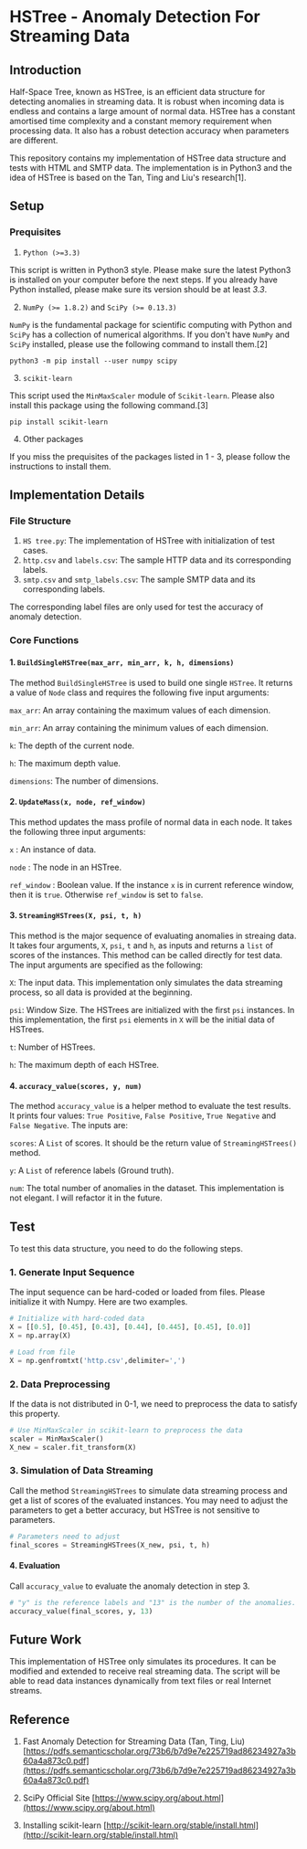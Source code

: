 # HSTree - Anomaly Detection For Streaming Data

## Introduction

Half-Space Tree, known as HSTree, is an efficient data structure for detecting anomalies in streaming data. It is robust when incoming data is endless and contains a large amount of normal data. HSTree has a constant amortised time complexity and a constant memory requirement when processing data. It also has a robust detection accuracy when parameters are different. 

This repository contains my implementation of HSTree data structure and tests with HTML and SMTP data. The implementation is in Python3 and the idea of HSTree is based on the Tan, Ting and Liu's research[1].

## Setup
### Prequisites
1. `Python (>=3.3)`

This script is written in Python3 style. Please make sure the latest Python3 is installed on your computer before the next steps. If you already have Python installed, please make sure its version should be at least *3.3*.

2. `NumPy (>= 1.8.2)` and `SciPy (>= 0.13.3)`

`NumPy` is the fundamental package for scientific computing with Python and `SciPy` has a collection of numerical algorithms. If you don't have `NumPy` and `SciPy` installed, please use the following command to install them.[2]

~~~~
python3 -m pip install --user numpy scipy
~~~~

3. `scikit-learn`

This script used the `MinMaxScaler` module of `Scikit-learn`. Please also install this package using the following command.[3]

~~~
pip install scikit-learn
~~~

4. Other packages

If you miss the prequisites of the packages listed in 1 - 3, please follow the instructions to install them.

## Implementation Details
### File Structure
1. `HS tree.py`: The implementation of HSTree with initialization of test cases.
2. `http.csv` and `labels.csv`: The sample HTTP data and its corresponding labels.
3. `smtp.csv` and `smtp_labels.csv`: The sample SMTP data and its corresponding labels.

The corresponding label files are only used for test the accuracy of anomaly detection.

### Core Functions
#### 1. `BuildSingleHSTree(max_arr, min_arr, k, h, dimensions)`
The method `BuildSingleHSTree` is used to build one single `HSTree`. It returns a value of `Node` class and requires the following five input arguments:

`max_arr`: An array containing the maximum values of each dimension.

`min_arr`: An array containing the minimum values of each dimension.

`k`: The depth of the current node.

`h`: The maximum depth value.

`dimensions`: The number of dimensions.

#### 2. `UpdateMass(x, node, ref_window)`
This method updates the mass profile of normal data in each node. It takes the following three input arguments:

`x` : An instance of data.

`node` : The node in an HSTree.

`ref_window` : Boolean value. If the instance `x` is in current reference window, then it is `true`. Otherwise `ref_window` is set to `false`.

#### 3. `StreamingHSTrees(X, psi, t, h)`
This method is the major sequence of evaluating anomalies in streaing data. It takes four arguments, `X`, `psi`, `t` and `h`, as inputs and returns a `list` of scores of the instances. This method can be called directly for test data. The input arguments are specified as the following:

 `X`: The input data. This implementation only simulates the data streaming process, so all data is provided at the beginning.

`psi`: Window Size. The HSTrees are initialized with the first `psi` instances. In this implementation, the first `psi` elements in `X` will be the initial data of HSTrees.

`t`: Number of HSTrees. 

`h`: The maximum depth of each HSTree.

#### 4. `accuracy_value(scores, y, num)`
The method `accuracy_value` is a helper method to evaluate the test results. It prints four values: `True Positive`, `False Positive`, `True Negative` and `False Negative`. The inputs are:

`scores`: A `List` of scores. It should be the return value of `StreamingHSTrees()` method.

`y`: A `List` of reference labels (Ground truth).

`num`: The total number of anomalies in the dataset. This implementation is not elegant. I will refactor it in the future.

## Test

To test this data structure, you need to do the following steps.

### 1. Generate Input Sequence
The input sequence can be hard-coded or loaded from files. Please initialize it with Numpy. Here are two examples.

~~~~python
# Initialize with hard-coded data
X = [[0.5], [0.45], [0.43], [0.44], [0.445], [0.45], [0.0]]
X = np.array(X)

# Load from file
X = np.genfromtxt('http.csv',delimiter=',')
~~~~

### 2. Data Preprocessing

If the data is not distributed in 0-1, we need to preprocess the data to satisfy this property.

~~~~python
# Use MinMaxScaler in scikit-learn to preprocess the data 
scaler = MinMaxScaler()
X_new = scaler.fit_transform(X)
~~~~

### 3. Simulation of Data Streaming

Call the method `StreamingHSTrees` to simulate data streaming process and get a list of scores of the evaluated instances. You may need to adjust the parameters to get a better accuracy, but HSTree is not sensitive to parameters.

~~~~python
# Parameters need to adjust
final_scores = StreamingHSTrees(X_new, psi, t, h)
~~~~

#### 4. Evaluation

Call `accuracy_value` to evaluate the anomaly detection in step 3.

~~~~python
# "y" is the reference labels and "13" is the number of the anomalies.
accuracy_value(final_scores, y, 13)
~~~~

## Future Work

This implementation of HSTree only simulates its procedures. It can be modified and extended to receive real streaming data. The script will be able to read data instances dynamically from text files or real Internet streams.

## Reference
1. Fast Anomaly Detection for Streaming Data (Tan, Ting, Liu) [https://pdfs.semanticscholar.org/73b6/b7d9e7e225719ad86234927a3b60a4a873c0.pdf](https://pdfs.semanticscholar.org/73b6/b7d9e7e225719ad86234927a3b60a4a873c0.pdf)

2. SciPy Official Site [https://www.scipy.org/about.html](https://www.scipy.org/about.html)

3. Installing scikit-learn [http://scikit-learn.org/stable/install.html](http://scikit-learn.org/stable/install.html)
